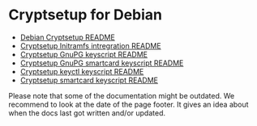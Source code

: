 Cryptsetup for Debian
=====================

* [Debian Cryptsetup README](README.Debian.html)
* [Cryptsetup Initramfs intregration README](README.initramfs.html)
* [Cryptsetup GnuPG keyscript README](README.gnupg.html)
* [Cryptsetup GnuPG smartcard keyscript README](README.gnupg-sc.html)
* [Cryptsetup keyctl keyscript README](README.keyctl.html)
* [Cryptsetup smartcard keyscript README](README.opensc.html)

Please note that some of the documentation might be outdated. We
recommend to look at the date of the page footer. It gives an idea
about when the docs last got written and/or updated.

